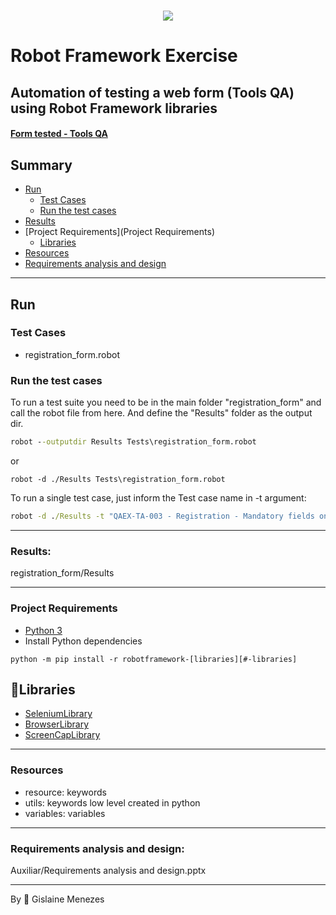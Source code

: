 <h1 align="center" >
<img src="Toolsqa1.png">
</h1>


# Robot Framework Exercise 
## Automation of testing a web form (Tools QA) using Robot Framework libraries


<h4>
 <a href="https://demoqa.com/automation-practice-form"> Form tested - Tools QA</a>
</h4>


## Summary
- [Run](#-Run)
  - [Test Cases](Test-Cases)
  - [Run the test cases](Run-the-test-cases)
- [Results](Results)
- [Project Requirements](Project Requirements)
  - [Libraries](Libraries)
- [Resources](Resources)
- [Requirements analysis and design](Requirements-analysis-and-design)

  
___
## Run
### Test Cases
 - registration_form.robot
### Run the test cases
 To run a test suite you need to be in the main folder "registration_form" and call the robot file from here. 
 And define the "Results" folder as the output dir.
```cmd
robot --outputdir Results Tests\registration_form.robot
```
or
```
robot -d ./Results Tests\registration_form.robot
```
To run a single test case, just inform the Test case name in -t argument:
```cmd
robot -d ./Results -t "QAEX-TA-003 - Registration - Mandatory fields only" Tests\registration_form.robot
```
___
### Results:
registration_form/Results
___
### Project Requirements
- [Python 3](https://www.python.org/downloads/)
- Install Python dependencies
```shell
python -m pip install -r robotframework-[libraries][#-libraries]
```

## 📖Libraries

- [SeleniumLibrary](https://github.com/robotframework/SeleniumLibrary)
- [BrowserLibrary](https://github.com/MarketSquare/robotframework-browser) 
- [ScreenCapLibrary](https://github.com/mihaiparvu/ScreenCapLibrary)

___
### Resources
 - resource: keywords  
 - utils: keywords low level created in python
 - variables: variables
___
### Requirements analysis and design:
Auxiliar/Requirements analysis and design.pptx
 
___
By 🤍 Gislaine Menezes 





